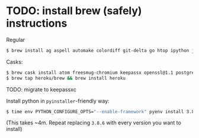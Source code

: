 # TODO: install brew (safely) instructions

Regular
```bash
$ brew install ag aspell automake colordiff git-delta go htop ipython jq macvim postgresql pyenv ruby sqlite tcl-tk tree vim
```

Casks:
```bash
$ brew cask install atom freesmug-chromium keepassx openssl@1.1 postgres soundflower soundflowerbed transmission tunnelblick virtualbox visual-studio-code vlc
$ brew tap heroku/brew && brew install heroku
```
TODO: migrate to keepassxc

Install python in `pyinstaller`-friendly way:
```bash
$ time env PYTHON_CONFIGURE_OPTS="--enable-framework" pyenv install 3.8.6
```
(This takes ~4m. Repeat replacing `3.8.6` with every version you want to install)
